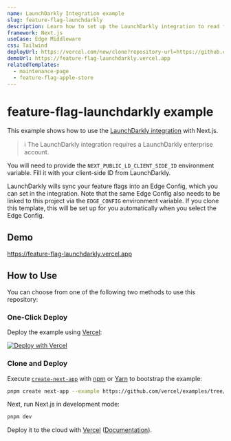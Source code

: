 ```yaml
---
name: LaunchDarkly Integration example
slug: feature-flag-launchdarkly
description: Learn how to set up the LaunchDarkly integration to read flags from Edge Config
framework: Next.js
useCase: Edge Middleware
css: Tailwind
deployUrl: https://vercel.com/new/clone?repository-url=https://github.com/vercel/examples/tree/main/edge-middleware/feature-flag-launchdarkly&project-name=feature-flag-launchdarkly&repository-name=feature-flag-launchdarkly&integration-ids=oac_8DFUMlauSkqeQhdGHpL5xbWp&env=NEXT_PUBLIC_LD_CLIENT_SIDE_ID&env=EDGE_CONFIG&edge-config-stores=%7B%22EDGE_CONFIG%22%3A%7B%7D%7D
demoUrl: https://feature-flag-launchdarkly.vercel.app
relatedTemplates:
  - maintenance-page
  - feature-flag-apple-store
---
```


# feature-flag-launchdarkly example

This example shows how to use the [LaunchDarkly integration](https://vercel.com/integrations/launchdarkly) with Next.js.

> ℹ️ The LaunchDarkly integration requires a LaunchDarkly enterprise account.

You will need to provide the `NEXT_PUBLIC_LD_CLIENT_SIDE_ID` environment variable. Fill it with your client-side ID from LaunchDarkly.

LaunchDarkly wills sync your feature flags into an Edge Config, which you can set in the integration. Note that the same Edge Config also needs to be linked to this project via the `EDGE_CONFIG` environment variable. If you clone this template, this will be set up for you automatically when you select the Edge Config.

## Demo

https://feature-flag-launchdarkly.vercel.app

## How to Use

You can choose from one of the following two methods to use this repository:

### One-Click Deploy

Deploy the example using [Vercel](https://vercel.com?utm_source=github&utm_medium=readme&utm_campaign=vercel-examples):

[![Deploy with Vercel](https://vercel.com/button)](https://vercel.com/new/clone?repository-url=https://github.com/vercel/examples/tree/main/edge-middleware/feature-flag-launchdarkly&project-name=feature-flag-launchdarkly&repository-name=feature-flag-launchdarkly&integration-ids=oac_8DFUMlauSkqeQhdGHpL5xbWp&env=NEXT_PUBLIC_LD_CLIENT_SIDE_ID&env=EDGE_CONFIG&edge-config-stores=%7B%22EDGE_CONFIG%22%3A%7B%7D%7D)

### Clone and Deploy

Execute [`create-next-app`](https://github.com/vercel/next.js/tree/canary/packages/create-next-app) with [npm](https://docs.npmjs.com/cli/init) or [Yarn](https://yarnpkg.com/lang/en/docs/cli/create/) to bootstrap the example:

```bash
pnpm create next-app --example https://github.com/vercel/examples/tree/main/edge-middleware/feature-flag-launchdarkly
```

Next, run Next.js in development mode:

```bash
pnpm dev
```

Deploy it to the cloud with [Vercel](https://vercel.com/new?utm_source=github&utm_medium=readme&utm_campaign=edge-middleware-eap) ([Documentation](https://nextjs.org/docs/deployment)).

